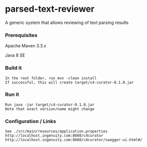 # parsed-text-reviewer
A generic system that allows reviewing of text parsing results

### Prerequisites
Apache Maven 3.3.x

Java 8 SE

### Build it
```
In the root folder, run mvn -clean install
If successful, this will create target/c4-curator-0.1.0.jar
```

### Run it
```
Run java -jar target/c4-curator-0.1.0.jar    
Note that exact version/name might change
```

### Configuration / Links
```
See ./src/main/resources/application.properties
http://localhost.ingenuity.com:8080/c4curator
http://localhost.ingenuity.com:8080/c4curator/swagger-ui.html#/
```
